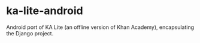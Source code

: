 ka-lite-android
===============

Android port of KA Lite (an offline version of Khan Academy), encapsulating the Django project.